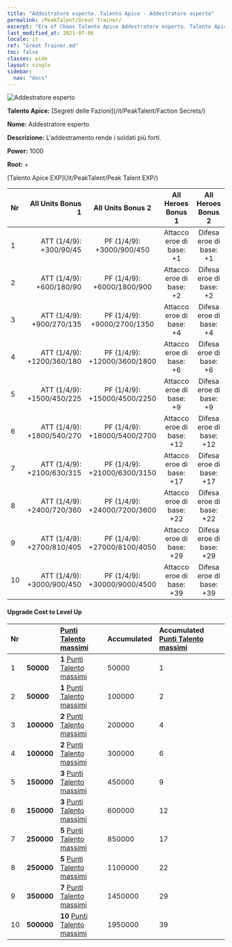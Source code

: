 ```yaml
---
title: "Addestratore esperto. Talento Apice - Addestratore esperto"
permalink: /PeakTalent/Great Trainer/
excerpt: "Era of Chaos Talento Apice Addestratore esperto. Talento Apice Addestratore esperto. Addestratore esperto"
last_modified_at: 2021-07-06
locale: it
ref: "Great Trainer.md"
toc: false
classes: wide
layout: single
sidebar:
  nav: "docs"
---
```


  ![Addestratore esperto](/images/pt/talent_3001.png)

  **Talento Apice:** [Segreti delle Fazioni](/it/PeakTalent/Faction Secrets/)

  **Nome:** Addestratore esperto

  **Descrizione:** L'addestramento rende i soldati più forti.

  **Power:** 1000

  **Root:** +

  [Talento Apice EXP](/it/PeakTalent/Peak Talent EXP/)

  | Nr | All Units Bonus 1 | All Units Bonus 2 | All Heroes Bonus 1 | All Heroes Bonus 2 |
  |:---|--------------:|:-------------:|:-------------:|:-------------:|
  | 1 | ATT (1/4/9): +300/90/45 | PF (1/4/9): +3000/900/450 | Attacco eroe di base: +1 | Difesa eroe di base: +1 |
  | 2 | ATT (1/4/9): +600/180/90 | PF (1/4/9): +6000/1800/900 | Attacco eroe di base: +2 | Difesa eroe di base: +2 |
  | 3 | ATT (1/4/9): +900/270/135 | PF (1/4/9): +9000/2700/1350 | Attacco eroe di base: +4 | Difesa eroe di base: +4 |
  | 4 | ATT (1/4/9): +1200/360/180 | PF (1/4/9): +12000/3600/1800 | Attacco eroe di base: +6 | Difesa eroe di base: +6 |
  | 5 | ATT (1/4/9): +1500/450/225 | PF (1/4/9): +15000/4500/2250 | Attacco eroe di base: +9 | Difesa eroe di base: +9 |
  | 6 | ATT (1/4/9): +1800/540/270 | PF (1/4/9): +18000/5400/2700 | Attacco eroe di base: +12 | Difesa eroe di base: +12 |
  | 7 | ATT (1/4/9): +2100/630/315 | PF (1/4/9): +21000/6300/3150 | Attacco eroe di base: +17 | Difesa eroe di base: +17 |
  | 8 | ATT (1/4/9): +2400/720/360 | PF (1/4/9): +24000/7200/3600 | Attacco eroe di base: +22 | Difesa eroe di base: +22 |
  | 9 | ATT (1/4/9): +2700/810/405 | PF (1/4/9): +27000/8100/4050 | Attacco eroe di base: +29 | Difesa eroe di base: +29 |
  | 10 | ATT (1/4/9): +3000/900/450 | PF (1/4/9): +30000/9000/4500 | Attacco eroe di base: +39 | Difesa eroe di base: +39 |


#### Upgrade Cost to Level Up

  | Nr | <i class="fas fa-coins"/> | [Punti Talento massimi](/ItemsIT/con_934/) | Accumulated <i class="fas fa-coins"/> | Accumulated [Punti Talento massimi](/ItemsIT/con_934/) |
  |:---|:--------------|:-------------|:-------------|:-------------|
  | 1 | **50000** | **1** [Punti Talento massimi](/ItemsIT/con_934/) | 50000 | 1 |
  | 2 | **50000** | **1** [Punti Talento massimi](/ItemsIT/con_934/) | 100000 | 2 |
  | 3 | **100000** | **2** [Punti Talento massimi](/ItemsIT/con_934/) | 200000 | 4 |
  | 4 | **100000** | **2** [Punti Talento massimi](/ItemsIT/con_934/) | 300000 | 6 |
  | 5 | **150000** | **3** [Punti Talento massimi](/ItemsIT/con_934/) | 450000 | 9 |
  | 6 | **150000** | **3** [Punti Talento massimi](/ItemsIT/con_934/) | 600000 | 12 |
  | 7 | **250000** | **5** [Punti Talento massimi](/ItemsIT/con_934/) | 850000 | 17 |
  | 8 | **250000** | **5** [Punti Talento massimi](/ItemsIT/con_934/) | 1100000 | 22 |
  | 9 | **350000** | **7** [Punti Talento massimi](/ItemsIT/con_934/) | 1450000 | 29 |
  | 10 | **500000** | **10** [Punti Talento massimi](/ItemsIT/con_934/) | 1950000 | 39 |
